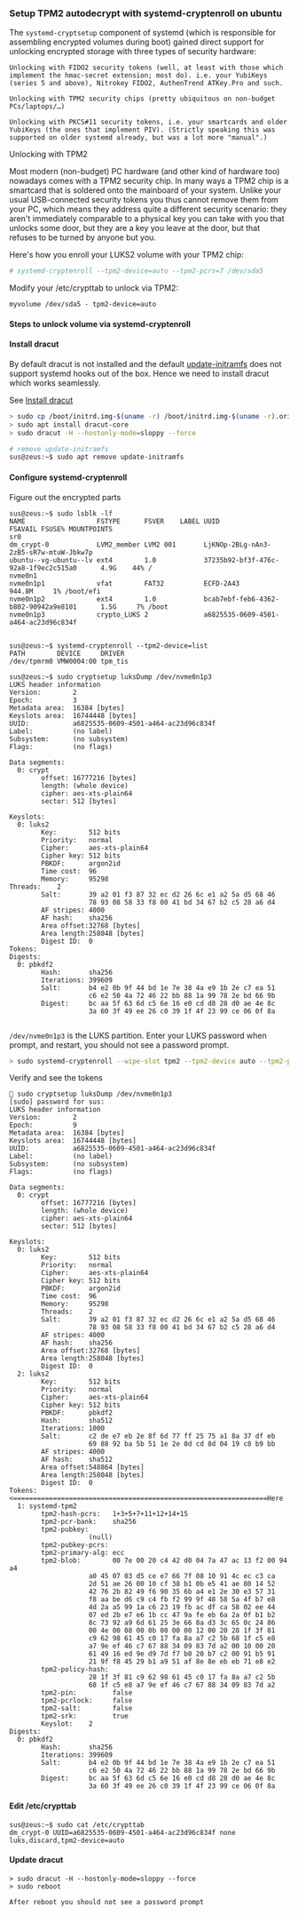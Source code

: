 ### Setup TPM2 autodecrypt with systemd-cryptenroll on ubuntu

The ```systemd-cryptsetup``` component of systemd (which is responsible for assembling encrypted volumes during boot) gained direct support for unlocking encrypted storage with three types of security hardware:

    Unlocking with FIDO2 security tokens (well, at least with those which implement the hmac-secret extension; most do). i.e. your YubiKeys (series 5 and above), Nitrokey FIDO2, AuthenTrend ATKey.Pro and such.

    Unlocking with TPM2 security chips (pretty ubiquitous on non-budget PCs/laptops/…)

    Unlocking with PKCS#11 security tokens, i.e. your smartcards and older YubiKeys (the ones that implement PIV). (Strictly speaking this was supported on older systemd already, but was a lot more "manual".)

Unlocking with TPM2

Most modern (non-budget) PC hardware (and other kind of hardware too) nowadays comes with a TPM2 security chip. In many ways a TPM2 chip is a smartcard that is soldered onto the mainboard of your system. Unlike your usual USB-connected security tokens you thus cannot remove them from your PC, which means they address quite a different security scenario: they aren't immediately comparable to a physical key you can take with you that unlocks some door, but they are a key you leave at the door, but that refuses to be turned by anyone but you.

Here's how you enroll your LUKS2 volume with your TPM2 chip:
```bash
# systemd-cryptenroll --tpm2-device=auto --tpm2-pcrs=7 /dev/sda5
```

Modify your /etc/crypttab to unlock via TPM2:
```
myvolume /dev/sda5 - tpm2-device=auto
```


#### Steps to unlock volume via systemd-cryptenroll


#### Install dracut

By default dracut is not installed and the default [update-initramfs](https://manpages.ubuntu.com/manpages/jammy/man8/update-initramfs.8.html)
does not support systemd hooks out of the box. Hence we need to install dracut which works seamlessly. 

See [Install dracut](https://discourse.ubuntu.com/t/please-try-out-dracut/48975)

```bash
> sudo cp /boot/initrd.img-$(uname -r) /boot/initrd.img-$(uname -r).orig
> sudo apt install dracut-core
> sudo dracut -H --hostonly-mode=sloppy --force

# remove update-initramfs
sus@zeus:~$ sudo apt remove update-initramfs
```

#### Configure systemd-cryptenroll 

Figure out the encrypted parts
```
sus@zeus:~$ sudo lsblk -lf
NAME                  FSTYPE      FSVER    LABEL UUID                                   FSAVAIL FSUSE% MOUNTPOINTS
sr0
dm_crypt-0            LVM2_member LVM2 001       LjKNOp-2BLg-nAn3-2zB5-sR7w-mtuW-Jbkw7p
ubuntu--vg-ubuntu--lv ext4        1.0            37235b92-bf3f-476c-92a8-1f9ec2c515a0      4.9G    44% /
nvme0n1
nvme0n1p1             vfat        FAT32          ECFD-2A43                               944.8M     1% /boot/efi
nvme0n1p2             ext4        1.0            bcab7ebf-feb6-4362-b802-90942a9e8101      1.5G     7% /boot
nvme0n1p3             crypto_LUKS 2              a6825535-0609-4501-a464-ac23d96c834f


sus@zeus:~$ systemd-cryptenroll --tpm2-device=list
PATH        DEVICE     DRIVER
/dev/tpmrm0 VMW0004:00 tpm_tis

sus@zeus:~$ sudo cryptsetup luksDump /dev/nvme0n1p3
LUKS header information
Version:        2
Epoch:          3
Metadata area:  16384 [bytes]
Keyslots area:  16744448 [bytes]
UUID:           a6825535-0609-4501-a464-ac23d96c834f
Label:          (no label)
Subsystem:      (no subsystem)
Flags:          (no flags)

Data segments:
  0: crypt
        offset: 16777216 [bytes]
        length: (whole device)
        cipher: aes-xts-plain64
        sector: 512 [bytes]

Keyslots:
  0: luks2
        Key:        512 bits
        Priority:   normal
        Cipher:     aes-xts-plain64
        Cipher key: 512 bits
        PBKDF:      argon2id
        Time cost:  96
        Memory:     95298
Threads:    2
        Salt:       39 a2 01 f3 87 32 ec d2 26 6c e1 a2 5a d5 68 46
                    78 93 08 58 33 f8 00 41 bd 34 67 b2 c5 28 a6 d4
        AF stripes: 4000
        AF hash:    sha256
        Area offset:32768 [bytes]
        Area length:258048 [bytes]
        Digest ID:  0
Tokens:
Digests:
  0: pbkdf2
        Hash:       sha256
        Iterations: 399609
        Salt:       b4 e2 0b 9f 44 bd 1e 7e 38 4a e9 1b 2e c7 ea 51
                    c6 e2 50 4a 72 46 22 bb 88 1a 99 78 2e bd 66 9b
        Digest:     bc aa 5f 63 6d c5 6e 16 e0 cd d8 28 d0 ae 4e 8c
                    3a 60 3f 49 ee 26 c0 39 1f 4f 23 99 ce 06 0f 8a


```
```/dev/nvme0n1p3``` is the LUKS partition. Enter your LUKS password when prompt, and restart, you should not see a password prompt.
```bash
> sudo systemd-cryptenroll --wipe-slot tpm2 --tpm2-device auto --tpm2-pcrs "1+3+5+7+11+12+14+15" /dev/nvme0n1p3
```

Verify and see the tokens
```
 sudo cryptsetup luksDump /dev/nvme0n1p3
[sudo] password for sus: 
LUKS header information
Version:        2
Epoch:          9
Metadata area:  16384 [bytes]
Keyslots area:  16744448 [bytes]
UUID:           a6825535-0609-4501-a464-ac23d96c834f
Label:          (no label)
Subsystem:      (no subsystem)
Flags:          (no flags)

Data segments:
  0: crypt
        offset: 16777216 [bytes]
        length: (whole device)
        cipher: aes-xts-plain64
        sector: 512 [bytes]

Keyslots:
  0: luks2
        Key:        512 bits
        Priority:   normal
        Cipher:     aes-xts-plain64
        Cipher key: 512 bits
        PBKDF:      argon2id
        Time cost:  96
        Memory:     95298
        Threads:    2
        Salt:       39 a2 01 f3 87 32 ec d2 26 6c e1 a2 5a d5 68 46 
                    78 93 08 58 33 f8 00 41 bd 34 67 b2 c5 28 a6 d4 
        AF stripes: 4000
        AF hash:    sha256
        Area offset:32768 [bytes]
        Area length:258048 [bytes]
        Digest ID:  0
  2: luks2
        Key:        512 bits
        Priority:   normal
        Cipher:     aes-xts-plain64
        Cipher key: 512 bits
        PBKDF:      pbkdf2
        Hash:       sha512
        Iterations: 1000
        Salt:       c2 de e7 eb 2e 8f 6d 77 ff 25 75 a1 8a 37 df eb 
                    69 88 92 ba 5b 51 1e 2e 0d cd 8d 04 19 c8 b9 bb 
        AF stripes: 4000
        AF hash:    sha512
        Area offset:548864 [bytes]
        Area length:258048 [bytes]
        Digest ID:  0
Tokens: <================================================================Here
  1: systemd-tpm2
        tpm2-hash-pcrs:   1+3+5+7+11+12+14+15
        tpm2-pcr-bank:    sha256
        tpm2-pubkey:
                    (null)
        tpm2-pubkey-pcrs: 
        tpm2-primary-alg: ecc
        tpm2-blob:        00 7e 00 20 c4 42 d0 04 7a 47 ac 13 f2 00 94 a4
                    a0 45 07 03 d5 ce e7 66 7f 08 10 91 4c ec c3 ca
                    2d 51 ae 26 00 10 cf 38 b1 0b e5 41 ae 80 14 52
                    42 76 2b 82 49 f6 90 35 6b a4 e1 2e 30 e3 57 31
                    f8 aa be d6 c9 c4 fb f2 99 9f 48 58 5a 4f b7 e8
                    4d 2a a5 99 1a c6 23 19 fb ac df ca 58 02 ee 44
                    07 ed 2b e7 e6 1b cc 47 9a fe eb 6a 2a 0f b1 b2
                    8c 73 92 a9 6d 61 25 3e 66 8a d3 3c 65 0c 24 86
                    00 4e 00 08 00 0b 00 00 00 12 00 20 28 1f 3f 81
                    c9 62 98 61 45 c0 17 fa 8a a7 c2 5b 68 1f c5 e8
                    a7 9e ef 46 c7 67 88 34 09 83 7d a2 00 10 00 20
                    61 49 16 ed 9e d9 7d f7 b0 20 b7 c2 00 91 b5 91
                    21 9f f8 45 29 b1 a9 51 af 8e 8e eb eb 71 e8 e2
        tpm2-policy-hash:
                    28 1f 3f 81 c9 62 98 61 45 c0 17 fa 8a a7 c2 5b
                    68 1f c5 e8 a7 9e ef 46 c7 67 88 34 09 83 7d a2
        tpm2-pin:         false
        tpm2-pcrlock:     false
        tpm2-salt:        false
        tpm2-srk:         true
        Keyslot:    2
Digests:
  0: pbkdf2
        Hash:       sha256
        Iterations: 399609
        Salt:       b4 e2 0b 9f 44 bd 1e 7e 38 4a e9 1b 2e c7 ea 51 
                    c6 e2 50 4a 72 46 22 bb 88 1a 99 78 2e bd 66 9b 
        Digest:     bc aa 5f 63 6d c5 6e 16 e0 cd d8 28 d0 ae 4e 8c 
                    3a 60 3f 49 ee 26 c0 39 1f 4f 23 99 ce 06 0f 8a 
```

#### Edit /etc/crypttab
```
sus@zeus:~$ sudo cat /etc/crypttab
dm_crypt-0 UUID=a6825535-0609-4501-a464-ac23d96c834f none luks,discard,tpm2-device=auto
```
#### Update dracut
```
> sudo dracut -H --hostonly-mode=sloppy --force
> sudo reboot

After reboot you should not see a password prompt
